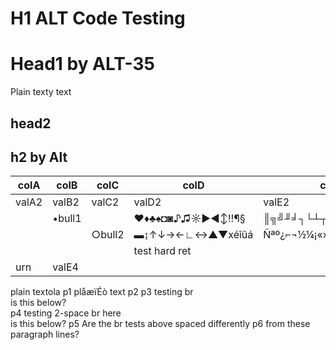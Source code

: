 # H1 ALT Code Testing
# Head1 by ALT-35
Plain texty text
## head2
## h2 by Alt

| colA  | colB   | colC   | colD            | colE                |
|-------|--------|--------|-----------------|---------------------|
| valA2 | valB2  | valC2  | valD2           | valE2               |
|       | •bull1 |        | ♥♦♣♠◘◙♪♫☼►◄↕‼¶§ | ║╗╝╜╛┐└┴┬├─┼╞╟╚╔╩╦╠ |
|       |        | ○bull2 | ▬↨↑↓→←∟↔▲▼xéîûá | Ñªº¿⌐¬½¼¡«»│┤╡╢╖╕╣  |
|       |        |        | test hard ret
urn | valE4 |

plain textola p1
plåæïÉò text p2
p3 testing br <br> is this below? </br>
p4 testing 2-space br here  
is this below?
p5 Are the br tests above spaced differently
p6 from these paragraph lines?
